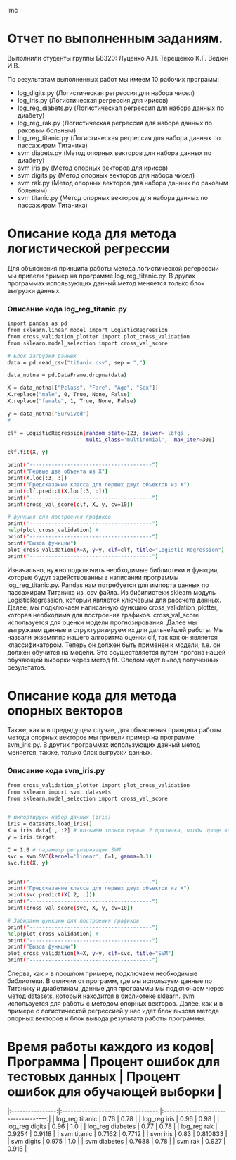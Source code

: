 lmc
# Отчет по выполненным заданиям.

Выполнили студенты группы Б8320:
Луценко А.Н.
Терещенко К.Г.
Ведюн И.В.


По результатам выполненных работ мы имеем 10 рабочих программ:

  - log_digits.py (Логистическая регрессия для набора чисел)
  - log_iris.py (Логистическая регрессия для ирисов)
  - log_reg_diabets.py (Логистическая регрессия для набора данных по диабету)
  - log_reg_rak.py (Логистическая регрессия для набора данных по раковым больным)
  - log_reg_titanic.py (Логистическая регрессия для набора данных по пассажирам Титаника)
  - svm diabets.py (Метод опорных векторов для набора данных по диабету)
  - svm iris.py (Метод опорных векторов для ирисов)
  - svm digits.py (Метод опорных векторов для набора чисел)
  - svm rak.py (Метод опорных векторов для набора данных по раковым больным)
  - svm titanic.py (Метод опорных векторов для набора данных по пассажирам Титаника)

# Описание кода для метода логистической регрессии

Для объяснения принципа работы метода логистической регерессии мы привели пример на программе log_reg_titanic.py. В других программах использующих данный метод меняется только блок выгрузки данных.

### Описание кода log_reg_titanic.py

```sh
import pandas as pd
from sklearn.linear_model import LogisticRegression
from cross_validation_plotter import plot_cross_validation
from sklearn.model_selection import cross_val_score

# Блок загрузки данных
data = pd.read_csv("titanic.csv", sep = ",")

data_notna = pd.DataFrame.dropna(data)

X = data_notna[["Pclass", "Fare", "Age", "Sex"]]
X.replace("male", 0, True, None, False)
X.replace("female", 1, True, None, False)

y = data_notna["Survived"]
#

clf = LogisticRegression(random_state=123, solver='lbfgs',
                         multi_class='multinomial',  max_iter=300)

clf.fit(X, y)

print("---------------------------------------")
print("Первые два объекта из X")
print(X.loc[:3, :])
print("Предсказание класса для первых двух объектов из X")
print(clf.predict(X.loc[:3, :]))
print("---------------------------------------")
print(cross_val_score(clf, X, y, cv=10))

# функция для построения графиков 
print("---------------------------------------")
help(plot_cross_validation) # 
print("---------------------------------------")
print("Вызов функции")
plot_cross_validation(X=X, y=y, clf=clf, title="Logistic Regression")
print("---------------------------------------")
```
Изначально, нужно подключить необходимые библиотеки и функции, которые будут задействованны в написании программы log_reg_titanic.py. Pandas нам потребуется для импорта данных по пассажирам Титаника из .csv файла. Из бибилиотеки sklearn модуль LogisticRegression, который является ключевым для рассчета данных. Далее, мы подключаем написанную функцию cross_validation_plotter, которая необходима для построения графиков. cross_val_score используется для оценки модели прогнозирования. 
Далее мы выгружаем данные и структуризируем их для дальнейшей работы. 
Мы назвали экземпляр нашего алгоритма оценки clf, так как он является классификатором. Теперь он должен быть применен к модели, т.е. он должен обучится на модели. Это осуществляется путем прогона нашей обучающей выборки через метод fit. 
Следом идет вывод полученных результатов.

# Описание кода для метода опорных векторов

Также, как и в предыдущем случае, для объяснения принципа работы метода опорных векторов мы привели пример на программе svm_iris.py. В других программах использующих данный метод меняется, также, только блок выгрузки данных.

### Описание кода svm_iris.py

```sh
from cross_validation_plotter import plot_cross_validation
from sklearn import svm, datasets
from sklearn.model_selection import cross_val_score


# импортируем набор данных (iris)
iris = datasets.load_iris()
X = iris.data[:, :2] # возьмём только первые 2 признака, чтобы проще воспринять вывод
y = iris.target

C = 1.0 # параметр регуляризации SVM
svc = svm.SVC(kernel='linear', C=1, gamma=0.1)
svc.fit(X, y)


print("---------------------------------------")
print("Предсказание класса для первых двух объектов из X")
print(svc.predict(X[:2, :]))
print("---------------------------------------")
print(cross_val_score(svc, X, y, cv=10))

# Забираем функцию для построения графиков
print("---------------------------------------")
help(plot_cross_validation) # 
print("---------------------------------------")
print("Вызов функции")
plot_cross_validation(X=X, y=y, clf=svc, title="SVM")
print("---------------------------------------")

```

Сперва, как и в прошлом примере, подключаем необходимые библиотеки. В отличии от программ, где мы используем данные по Титанику и диабетикам, данные для программы мы подключаем через метод datasets, который находится в библиотеке sklearn. svm используется для работы с методом опорных векторов. 
Далее, как и в примере с логистической регрессией у нас идет блок вызова метода опорных векторов и блок вывода результата работы программы.

# Время работы каждого из кодов|     Программа    | Процент ошибок для тестовых данных | Процент ошибок для обучающей выборки |
|:----------------:|:----------------------------------:|:------------------------------------:|
|  log_reg titanic | 0.76 | 0.78 |
|   log_reg iris   | 0.96 | 0.98 |
| log_reg digits   | 0.96 | 1.0 |
| log_reg diabetes | 0.77 | 0.78 |
| log_reg rak      | 0.9254 | 0.9118 |
| svm titanic      | 0.7162 | 0.7712 |
| svm iris         | 0.83 | 0.810833 |
| svm digits       | 0.975 | 1.0 |
| svm diabetes     | 0.7688 | 0.78 |
| svm rak          | 0.927 | 0.916 |
